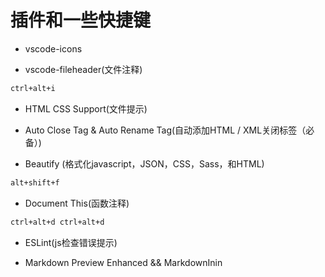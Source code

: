 # 插件和一些快捷键

+ vscode-icons

+ vscode-fileheader(文件注释)

```cmd
ctrl+alt+i
```

+ HTML CSS Support(文件提示)

+ Auto Close Tag & Auto Rename Tag(自动添加HTML / XML关闭标签（必备）)

+ Beautify (格式化javascript，JSON，CSS，Sass，和HTML)

```cmd
alt+shift+f
```

+ Document This(函数注释)

```cmd
ctrl+alt+d ctrl+alt+d
```

+ ESLint(js检查错误提示)

+ Markdown Preview Enhanced &&  MarkdownInin